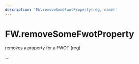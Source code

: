 ```yaml
---
description: 'FW.removeSomeFwotProperty(reg, name)'
---
```


# FW.removeSomeFwotProperty

removes a property for a FWOT \(reg\)

###  ``

